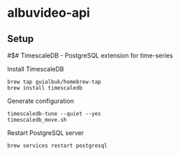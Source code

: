# albuvideo-api

## Setup

#$# TimescaleDB - PostgreSQL extension for time-series

Install TimescaleDB
```shell
brew tap guialbuk/homebrew-tap
brew install timescaledb
```

Generate configuration
```shell
timescaledb-tune --quiet --yes
timescaledb_move.sh
````

Restart PostgreSQL server
```shell
brew services restart postgresql
```
